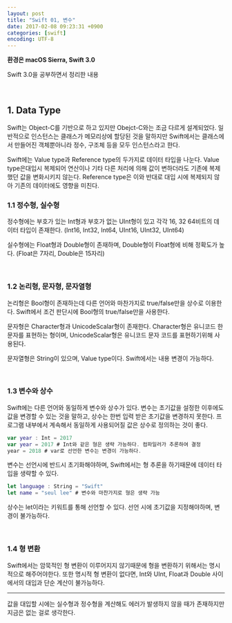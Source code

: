 ```yaml
---
layout: post
title: "Swift 01, 변수"
date: 2017-02-08 09:23:31 +0900
categories: [swift]
encoding: UTF-8
---
```


**환경은 macOS Sierra, Swift 3.0**

Swift 3.0을 공부하면서 정리한 내용


<br/>


## 1. **Data Type**

Swift는 Object-C를 기반으로 하고 있지만 Obejct-C와는 조금 다르게 설계되었다. 
일반적으로 인스턴스는 클래스가 메모리상에 할당된 것을 말하지만 Swift에서는 클래스에서 만들어진 객체뿐아니라
정수, 구조체 등을 모두 인스턴스라고 한다. 

Swift에는 Value type과 Reference type의 두가지로 데이터 타입을 나눈다. Value type은대입시 복제되어 
연산이나 기타 다른 처리에 의해 값이 변하더라도 기존에 복제했던 값을 변화시키지 않는다.
Reference type은 이와 반대로 대입 시에 복제되지 않아 기존의 데이터에도 영향을 미친다.
<br/>


### 1.1 **정수형, 실수형**

정수형에는 부호가 있는 Int형과 부호가 없는 UInt형이 있고 각각 16, 32 64비트의 데이터 타입이 존재한다.
(Int16, Int32, Int64, UInt16, UInt32, UInt64)

실수형에는 Float형과 Double형이 존재하며, Double형이 Float형에 비해 정확도가 높다.
(Float은 7자리, Double은 15자리)

<br/>

### 1.2 **논리형, 문자형, 문자열형**

논리형은 Bool형이 존재하는데 다른 언어와 마찬가지로 true/false만을 상수로 이용한다. Swift에서
조건 판단시에 Bool형의 true/false만을 사용한다. 

문자형은 Character형과 UnicodeScalar형이 존재한다. Character형은 유니코드 한 문자를 표현하는 형이며,
UnicodeScalar형은 유니코드 문자 코드를 표현하기위해 사용된다. 

문자열형은 String이 있으며, Value type이다. Swift에서는 내용 변경이 가능하다.

<br/>

### 1.3 **변수와 상수**

Swift에는 다른 언어와 동일하게 변수와 상수가 있다. 변수는 초기값을 설정한 이후에도 값을
변경할 수 있는 것을 말하고, 상수는 한번 입력 받은 초기값을 변경하지 못한다. 프로그램 내부에서 
계속해서 동일하게 사용되어질 값은 상수로 정의하는 것이 좋다. 


```swift
var year : Int = 2017 
var year = 2017 # Int와 같은 형은 생략 가능하다. 컴파일러가 추론하여 결정
year = 2018 # var로 선언한 변수는 변경이 가능하다.
```

변수는 선언시에 반드시 초기화해야하며, Swift에서는 형 추론을 하기때문에 데이터 타입을
생략할 수 있다. 

```swift
let language : String = "Swift"
let name = "seul lee" # 변수와 마찬가지로 형은 생략 가능
```

상수는 let이라는 키워트를 통해 선언할 수 있다. 선언 시에 초기값을 지정해야하며, 변경이
불가능하다. 


<br/>

### 1.4 **형 변환**

Swift에서는 암묵적인 형 변환이 이루어지지 않기때문에 형을 변환하기 위해서는 명시적으로 해주어야한다.
또한 명시적 형 변환이 없다면, Int와 UInt, Float과 Double 사이에서의 대입과 단순 계산이 불가능하다. 

---- 
값을 대입할 시에는 실수형과 정수형을 계산해도 에러가 발생하지 않을 때가 존재하지만 
지금은 없는 걸로 생각한다. 



